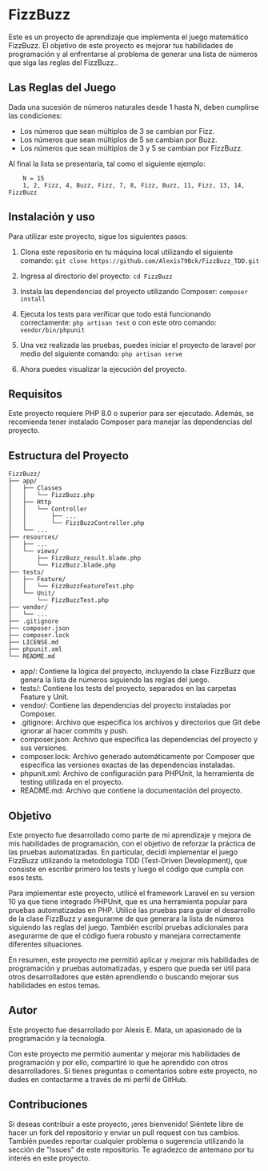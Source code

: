 # FizzBuzz

Este es un proyecto de aprendizaje que implementa el juego matemático FizzBuzz. El objetivo de este proyecto es mejorar tus habilidades de programación y al enfrentarse al problema de generar una lista de números que siga las reglas del FizzBuzz.. 

## Las Reglas del Juego

Dada una sucesión de números naturales desde 1 hasta N, deben cumplirse las condiciones: 

- Los números que sean múltiplos de 3 se cambian por Fizz.
- Los números que sean múltiplos de 5 se cambian por Buzz.
- Los números que sean múltiplos de 3 y 5 se cambian por FizzBuzz.

Al final la lista se presentaría, tal como el siguiente ejemplo:

```
    N = 15
    1, 2, Fizz, 4, Buzz, Fizz, 7, 8, Fizz, Buzz, 11, Fizz, 13, 14, FizzBuzz
```

## Instalación y uso

Para utilizar este proyecto, sigue los siguientes pasos:

1. Clona este repositorio en tu máquina local utilizando el siguiente comando:
   `git clone https://github.com/Alexis79Bck/FizzBuzz_TDD.git`

2. Ingresa al directorio del proyecto:
   `cd FizzBuzz`

3. Instala las dependencias del proyecto utilizando Composer:
   `composer install`

4. Ejecuta los tests para verificar que todo está funcionando correctamente:
   `php artisan test`
   o con este otro comando:
   `vendor/bin/phpunit`

5. Una vez realizada las pruebas, puedes iniciar el proyecto de laravel por medio del siguiente comando:
   `php artisan serve`

6. Ahora puedes visualizar la ejecución del proyecto.

## Requisitos

Este proyecto requiere PHP 8.0 o superior para ser ejecutado. Además, se recomienda tener instalado Composer para manejar las dependencias del proyecto.

## Estructura del Proyecto

```
FizzBuzz/
├── app/
│   ├── Classes
│   │   └── FizzBuzz.php
│   ├── Http
│   │   └── Controller
│   │       ├── ...
│   │       └── FizzBuzzController.php
│   └── ...
├── resources/
│   ├── ...
│   └── views/
│       ├── FizzBuzz_result.blade.php
│       └── FizzBuzz.blade.php
├── tests/
│   ├── Feature/
│   │   └── FizzBuzzFeatureTest.php
│   └── Unit/
│       └── FizzBuzzTest.php
├── vendor/
│   └── ...
├── .gitignore
├── composer.json
├── composer.lock
├── LICENSE.md
├── phpunit.xml
└── README.md
```

- app/: Contiene la lógica del proyecto, incluyendo la clase FizzBuzz que genera la lista de números siguiendo las reglas del juego.
- tests/: Contiene los tests del proyecto, separados en las carpetas Feature y Unit.
- vendor/: Contiene las dependencias del proyecto instaladas por Composer.
- .gitignore: Archivo que especifica los archivos y directorios que Git debe ignorar al hacer commits y push.
- composer.json: Archivo que especifica las dependencias del proyecto y sus versiones.
- composer.lock: Archivo generado automáticamente por Composer que especifica las versiones exactas de las dependencias instaladas.
- phpunit.xml: Archivo de configuración para PHPUnit, la herramienta de testing utilizada en el proyecto.
- README.md: Archivo que contiene la documentación del proyecto.

## Objetivo

Este proyecto fue desarrollado como parte de mi aprendizaje y mejora de mis habilidades de programación, con el objetivo de reforzar la práctica de las pruebas automatizadas. En particular, decidí implementar el juego FizzBuzz utilizando la metodología TDD (Test-Driven Development), que consiste en escribir primero los tests y luego el código que cumpla con esos tests.

Para implementar este proyecto, utilicé el framework Laravel en su version 10 ya que tiene integrado PHPUnit, que es una herramienta popular para pruebas automatizadas en PHP. Utilicé las pruebas para guiar el desarrollo de la clase FizzBuzz y asegurarme de que generara la lista de números siguiendo las reglas del juego. También escribí pruebas adicionales para asegurarme de que el código fuera robusto y manejara correctamente diferentes situaciones.

En resumen, este proyecto me permitió aplicar y mejorar mis habilidades de programación y pruebas automatizadas, y espero que pueda ser útil para otros desarrolladores que estén aprendiendo o buscando mejorar sus habilidades en estos temas. 

## Autor

Este proyecto fue desarrollado por Alexis E. Mata, un apasionado de la programación y la tecnología. 

Con este proyecto me permitió aumentar y mejorar mis habilidades de programación y por ello, compartiré lo que he aprendido con otros desarrolladores. Si tienes preguntas o comentarios sobre este proyecto, no dudes en contactarme a través de mi perfil de GitHub.

## Contribuciones

Si deseas contribuir a este proyecto, ¡eres bienvenido! Siéntete libre de hacer un fork del repositorio y enviar un pull request con tus cambios. También puedes reportar cualquier problema o sugerencia utilizando la sección de "Issues" de este repositorio. Te agradezco de antemano por tu interés en este proyecto.
